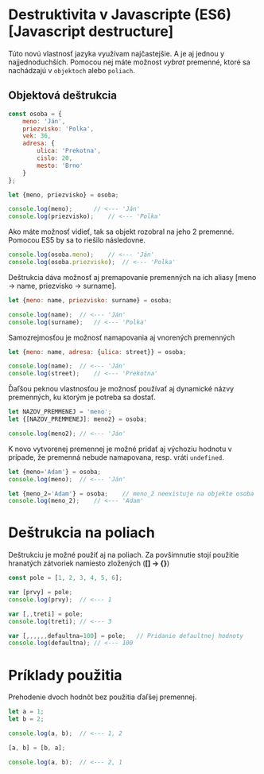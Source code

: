 # Destruktivita v Javascripte (ES6) [Javascript destructure]

Túto novú vlastnosť jazyka využívam najčastejšie. A je aj jednou y najjednoduchších. Pomocou nej máte možnost *vybrat* premenné, ktoré sa nachádzajú v `objektoch` alebo `poliach`. 

## Objektová deštrukcia

```javascript
const osoba = {
	meno: 'Ján',
	priezvisko: 'Polka',
	vek: 36,
	adresa: {
		ulica: 'Prekotna',
		cislo: 20,
		mesto: 'Brno'
	}
};

let {meno, priezvisko} = osoba;

console.log(meno);		// <--- 'Ján'
console.log(priezvisko);	// <--- 'Polka'
```

Ako máte možnosť vidieť, tak sa objekt rozobral na jeho 2 premenné. Pomocou ES5 by sa to riešilo následovne. 

```javascript
console.log(osoba.meno);	// <--- 'Ján'
console.log(osoba.priezvisko);	// <--- 'Polka'
```

Deštrukcia dáva možnosť aj premapovanie premenných na ich aliasy [meno -> name, priezvisko -> surname].

```javascript
let {meno: name, priezvisko: surname} = osoba;

console.log(name);	// <--- 'Ján'
console.log(surname);	// <--- 'Polka'
```

Samozrejmosťou je možnosť namapovania aj vnorených premenných

```javascript 
let {meno: name, adresa: {ulica: street}} = osoba;

console.log(name);	// <--- 'Ján'
console.log(street);	// <--- 'Prekotna'
```

Ďaľšou peknou vlastnosťou je možnosť používať aj dynamické názvy premenných, ku ktorým je potreba sa dostať.

```javascript 
let NAZOV_PREMMENEJ = 'meno';
let {[NAZOV_PREMMENEJ]: meno2} = osoba;

console.log(meno2);	// <--- 'Ján'
```

K novo vytvorenej premennej je možné pridať aj výchoziu hodnotu v prípade, že premenná nebude namapovana, resp. vráti `undefined`.

```javascript 
let {meno='Adam'} = osoba;
console.log(meno);	// <--- 'Ján'

let {meno_2='Adam'} = osoba;	// meno_2 neexistuje na objekte osoba
console.log(meno_2);	// <--- 'Adam'

```

# Deštrukcia na poliach

Deštrukciu je možné použiť aj na poliach. Za povšimnutie stojí použitie hranatých zátvoriek namiesto zložených (**[] -> {}**)

```javascript
const pole = [1, 2, 3, 4, 5, 6];

var [prvy] = pole;
console.log(prvy);	// <--- 1

var [,,treti] = pole;
console.log(treti);	// <--- 3

var [,,,,,,defaultna=100] = pole;	// Pridanie defaultnej hodnoty
console.log(defaultna);	// <--- 100
```

# Príklady použitia

Prehodenie dvoch hodnôt bez použitia ďaľšej premennej.

```javascript
let a = 1;
let b = 2;

console.log(a, b);	// <--- 1, 2

[a, b] = [b, a];

console.log(a, b);	// <--- 2, 1

```